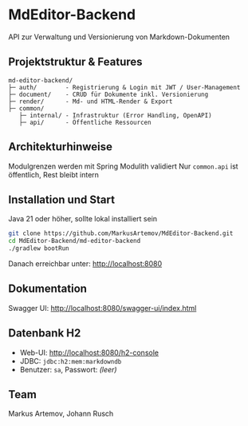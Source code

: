# MdEditor-Backend

API zur Verwaltung und Versionierung von Markdown-Dokumenten

## Projektstruktur & Features

```text
md-editor-backend/
├─ auth/        - Registrierung & Login mit JWT / User-Management
├─ document/    - CRUD für Dokumente inkl. Versionierung
├─ render/      - Md- und HTML-Render & Export
├─ common/
   ├─ internal/ - Infrastruktur (Error Handling, OpenAPI)
   ├─ api/      - Öffentliche Ressourcen
```

## Architekturhinweise

Modulgrenzen werden mit Spring Modulith validiert
Nur `common.api` ist öffentlich, Rest bleibt intern

## Installation und Start

Java 21 oder höher, sollte lokal installiert sein

```bash
git clone https://github.com/MarkusArtemov/MdEditor-Backend.git
cd MdEditor-Backend/md-editor-backend
./gradlew bootRun
```

Danach erreichbar unter: [http://localhost:8080](http://localhost:8080)

## Dokumentation

Swagger UI: [http://localhost:8080/swagger-ui/index.html](http://localhost:8080/swagger-ui/index.html)

## Datenbank H2

- Web-UI: [http://localhost:8080/h2-console](http://localhost:8080/h2-console)
- JDBC: `jdbc:h2:mem:markdowndb`
- Benutzer: `sa`, Passwort: _(leer)_

## Team

Markus Artemov, Johann Rusch
